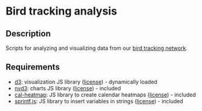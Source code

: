 # Bird tracking analysis

## Description

Scripts for analyzing and visualizing data from our [bird tracking network](http://lifewatch.inbo.be/blog/tag/bird-tracking.html).

## Requirements

- [d3](https://github.com/mbostock/d3): visualization JS library ([license](https://github.com/mbostock/d3/blob/master/LICENSE)) - dynamically loaded
- [nvd3](http://nvd3.org): charts JS library ([license](https://github.com/novus/nvd3/blob/master/LICENSE.md)) - included
- [cal-heatmap](http://kamisama.github.io/cal-heatmap/): JS library to create calendar heatmaps ([license](https://github.com/kamisama/cal-heatmap/blob/master/LICENCE-MIT)) - included
- [sprintf.js](https://github.com/alexei/sprintf.js): JS library to insert variables in strings ([license](https://github.com/alexei/sprintf.js/blob/master/LICENSE)) - included
